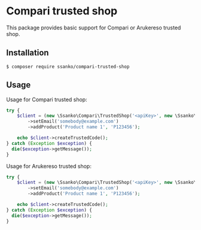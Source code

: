 # Compari trusted shop

This package provides basic support for Compari or Arukereso trusted shop.

## Installation

```shell
$ composer require ssanko/compari-trusted-shop
```

## Usage

Usage for Compari trusted shop:

```php
try {
    $client = (new \Ssanko\Compari\TrustedShop('<apiKey>', new \Ssanko\Compari\Config\CompariConfig))
        ->setEmail('somebody@example.com')
        ->addProduct('Product name 1', 'P123456');

    echo $client->createTrustedCode();
} catch (Exception $exception) {
  die($exception->getMessage());
}
```

Usage for Arukereso trusted shop:

```php
try {
    $client = (new \Ssanko\Compari\TrustedShop('<apiKey>', new \Ssanko\Compari\Config\ArukeresoConfig))
        ->setEmail('somebody@example.com')
        ->addProduct('Product name 1', 'P123456');

    echo $client->createTrustedCode();
} catch (Exception $exception) {
  die($exception->getMessage());
}
```
